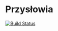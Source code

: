 Przysłowia
==========

[![Build Status](https://travis-ci.org/by-examples/zad-przyslowia.svg)](https://travis-ci.org/by-examples/zad-przyslowia)

